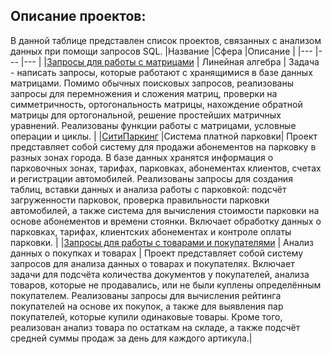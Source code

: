 
## Описание проектов:
В данной таблице представлен список проектов, связанных с анализом данных при помощи запросов SQL.
|Название   	|Сфера   	|Описание 	|
|---	|---	|---	| 
|[Запросы для работы с матрицами](https://github.com/Vorosh/Data_Analyst_YP/tree/main/Game_monetization_model) | Линейная алгебра | Задача - написать запросы, которые работают с хранящимися в базе данных матрицами. Помимо обычных поисковых запросов, реализованы запросы для перемножения и сложения матриц, проверки на симметричность, ортогональность матрицы, нахождение обратной матрицы для ортогональной, решение простейших матричных уравнений. Реализованы функции работы с матрицами, условные операции и циклы. | 
|[СитиПаркинг](https://github.com/Vorosh/Data_Analyst_YP/tree/main/Game_monetization_model) |Система платной парковки| Проект представляет собой систему для продажи абонементов на парковку в разных зонах города. В базе данных хранятся информация о парковочных зонах, тарифах, парковках, абонементах клиентов, счетах и регистрации автомобилей. Реализованы запросы для создания таблиц, вставки данных и анализа работы с парковкой: подсчёт загруженности парковок, проверка правильности парковки автомобилей, а также система для вычисления стоимости парковки на основе абонементов и времени стоянки. Включает обработку данных о парковках, тарифах, клиентских абонементах и контроле оплаты парковки. | 
|[Запросы для работы с товарами и покупателями](https://github.com/Vorosh/Data_Analyst_YP/tree/main/Game_monetization_model) | Анализ данных о покупках и товарах | Проект представляет собой систему запросов для анализа данных о товарах и покупателях. Включает задачи для подсчёта количества документов у покупателей, анализа товаров, которые не продавались, или не были куплены определённым покупателем. Реализованы запросы для вычисления рейтинга покупателей на основе их покупок, а также для выявления пар покупателей, которые купили одинаковые товары. Кроме того, реализован анализ товара по остаткам на складе, а также подсчёт средней суммы продаж за день для каждого артикула.| 